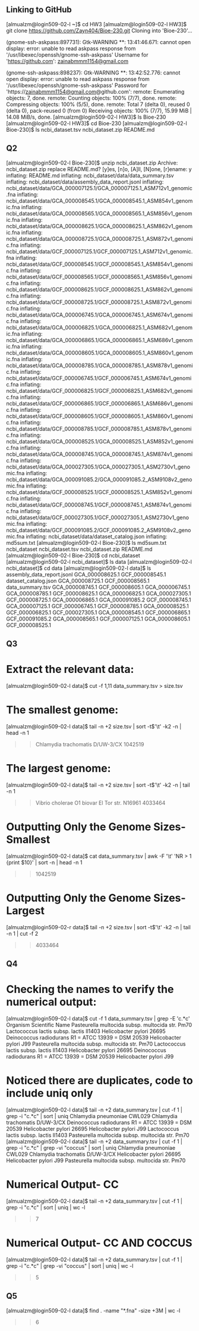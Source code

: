 ## Linking to GitHub
[almualzm@login509-02-l ~]$ cd HW3
[almualzm@login509-02-l HW3]$ git clone https://github.com/Zayn404/Bioe-230.git
Cloning into 'Bioe-230'...

(gnome-ssh-askpass:897731): Gtk-WARNING **: 13:41:46.671: cannot open display:
error: unable to read askpass response from '/usr/libexec/openssh/gnome-ssh-askpass'
Username for 'https://github.com': zainabmmm1154@gmail.com

(gnome-ssh-askpass:898237): Gtk-WARNING **: 13:42:52.776: cannot open display:
error: unable to read askpass response from '/usr/libexec/openssh/gnome-ssh-askpass'
Password for 'https://zainabmmm1154@gmail.com@github.com':
remote: Enumerating objects: 7, done.
remote: Counting objects: 100% (7/7), done.
remote: Compressing objects: 100% (5/5), done.
remote: Total 7 (delta 0), reused 0 (delta 0), pack-reused 0 (from 0)
Receiving objects: 100% (7/7), 15.99 MiB | 14.08 MiB/s, done.
[almualzm@login509-02-l HW3]$ ls
Bioe-230
[almualzm@login509-02-l HW3]$ cd Bioe-230
[almualzm@login509-02-l Bioe-230]$ ls
ncbi_dataset.tsv  ncbi_dataset.zip  README.md
## Q2
[almualzm@login509-02-l Bioe-230]$ unzip ncbi_dataset.zip
Archive:  ncbi_dataset.zip
replace README.md? [y]es, [n]o, [A]ll, [N]one, [r]ename: y
  inflating: README.md
  inflating: ncbi_dataset/data/data_summary.tsv
  inflating: ncbi_dataset/data/assembly_data_report.jsonl
  inflating: ncbi_dataset/data/GCA_000007125.1/GCA_000007125.1_ASM712v1_genomic.fna
  inflating: ncbi_dataset/data/GCA_000008545.1/GCA_000008545.1_ASM854v1_genomic.fna
  inflating: ncbi_dataset/data/GCA_000008565.1/GCA_000008565.1_ASM856v1_genomic.fna
  inflating: ncbi_dataset/data/GCA_000008625.1/GCA_000008625.1_ASM862v1_genomic.fna
  inflating: ncbi_dataset/data/GCA_000008725.1/GCA_000008725.1_ASM872v1_genomic.fna
  inflating: ncbi_dataset/data/GCF_000007125.1/GCF_000007125.1_ASM712v1_genomic.fna
  inflating: ncbi_dataset/data/GCF_000008545.1/GCF_000008545.1_ASM854v1_genomic.fna
  inflating: ncbi_dataset/data/GCF_000008565.1/GCF_000008565.1_ASM856v1_genomic.fna
  inflating: ncbi_dataset/data/GCF_000008625.1/GCF_000008625.1_ASM862v1_genomic.fna
  inflating: ncbi_dataset/data/GCF_000008725.1/GCF_000008725.1_ASM872v1_genomic.fna
  inflating: ncbi_dataset/data/GCA_000006745.1/GCA_000006745.1_ASM674v1_genomic.fna
  inflating: ncbi_dataset/data/GCA_000006825.1/GCA_000006825.1_ASM682v1_genomic.fna
  inflating: ncbi_dataset/data/GCA_000006865.1/GCA_000006865.1_ASM686v1_genomic.fna
  inflating: ncbi_dataset/data/GCA_000008605.1/GCA_000008605.1_ASM860v1_genomic.fna
  inflating: ncbi_dataset/data/GCA_000008785.1/GCA_000008785.1_ASM878v1_genomic.fna
  inflating: ncbi_dataset/data/GCF_000006745.1/GCF_000006745.1_ASM674v1_genomic.fna
  inflating: ncbi_dataset/data/GCF_000006825.1/GCF_000006825.1_ASM682v1_genomic.fna
  inflating: ncbi_dataset/data/GCF_000006865.1/GCF_000006865.1_ASM686v1_genomic.fna
  inflating: ncbi_dataset/data/GCF_000008605.1/GCF_000008605.1_ASM860v1_genomic.fna
  inflating: ncbi_dataset/data/GCF_000008785.1/GCF_000008785.1_ASM878v1_genomic.fna
  inflating: ncbi_dataset/data/GCA_000008525.1/GCA_000008525.1_ASM852v1_genomic.fna
  inflating: ncbi_dataset/data/GCA_000008745.1/GCA_000008745.1_ASM874v1_genomic.fna
  inflating: ncbi_dataset/data/GCA_000027305.1/GCA_000027305.1_ASM2730v1_genomic.fna
  inflating: ncbi_dataset/data/GCA_000091085.2/GCA_000091085.2_ASM9108v2_genomic.fna
  inflating: ncbi_dataset/data/GCF_000008525.1/GCF_000008525.1_ASM852v1_genomic.fna
  inflating: ncbi_dataset/data/GCF_000008745.1/GCF_000008745.1_ASM874v1_genomic.fna
  inflating: ncbi_dataset/data/GCF_000027305.1/GCF_000027305.1_ASM2730v1_genomic.fna
  inflating: ncbi_dataset/data/GCF_000091085.2/GCF_000091085.2_ASM9108v2_genomic.fna
  inflating: ncbi_dataset/data/dataset_catalog.json
  inflating: md5sum.txt
[almualzm@login509-02-l Bioe-230]$ ls
md5sum.txt  ncbi_dataset  ncbi_dataset.tsv  ncbi_dataset.zip  README.md
[almualzm@login509-02-l Bioe-230]$ cd ncbi_dataset
[almualzm@login509-02-l ncbi_dataset]$ ls
data
[almualzm@login509-02-l ncbi_dataset]$ cd data
[almualzm@login509-02-l data]$ ls
assembly_data_report.jsonl  GCA_000008625.1  GCF_000008545.1
dataset_catalog.json        GCA_000008725.1  GCF_000008565.1
data_summary.tsv            GCA_000008745.1  GCF_000008605.1
GCA_000006745.1             GCA_000008785.1  GCF_000008625.1
GCA_000006825.1             GCA_000027305.1  GCF_000008725.1
GCA_000006865.1             GCA_000091085.2  GCF_000008745.1
GCA_000007125.1             GCF_000006745.1  GCF_000008785.1
GCA_000008525.1             GCF_000006825.1  GCF_000027305.1
GCA_000008545.1             GCF_000006865.1  GCF_000091085.2
GCA_000008565.1             GCF_000007125.1
GCA_000008605.1             GCF_000008525.1
## Q3
# Extract the relevant data:
[almualzm@login509-02-l data]$ cut -f 1,11 data_summary.tsv > size.tsv
# The smallest genome:
[almualzm@login509-02-l data]$ tail -n +2 size.tsv | sort -t$'\t' -k2 -n | head -n 1
>> Chlamydia trachomatis D/UW-3/CX 1042519                                          
# The largest genome:
[almualzm@login509-02-l data]$ tail -n +2 size.tsv | sort -t$'\t' -k2 -n | tail -n 1
>> Vibrio cholerae O1 biovar El Tor str. N16961    4033464
# Outputting Only the Genome Sizes- Smallest
[almualzm@login509-02-l data]$ cat data_summary.tsv | awk -F '\t' 'NR > 1 {print $10}' | sort -n | head -n 1
>> 1042519
# Outputting Only the Genome Sizes- Largest
[almualzm@login509-02-r data]$ tail -n +2 size.tsv | sort -t$'\t' -k2 -n | tail -n 1 | cut -f 2
>> 4033464

## Q4
# Checking the names to verify the numerical output:
[almualzm@login509-02-l data]$ cut -f 1 data_summary.tsv | grep -E 'c.*c'
Organism Scientific Name
Pasteurella multocida subsp. multocida str. Pm70
Lactococcus lactis subsp. lactis Il1403
Helicobacter pylori 26695
Deinococcus radiodurans R1 = ATCC 13939 = DSM 20539
Helicobacter pylori J99
Pasteurella multocida subsp. multocida str. Pm70
Lactococcus lactis subsp. lactis Il1403
Helicobacter pylori 26695
Deinococcus radiodurans R1 = ATCC 13939 = DSM 20539
Helicobacter pylori J99
# Noticed there are duplicates, code to include uniq only
[almualzm@login509-02-l data]$ tail -n +2 data_summary.tsv | cut -f 1 | grep
 -i "c.*c" | sort | uniq
Chlamydia pneumoniae CWL029
Chlamydia trachomatis D/UW-3/CX
Deinococcus radiodurans R1 = ATCC 13939 = DSM 20539
Helicobacter pylori 26695
Helicobacter pylori J99
Lactococcus lactis subsp. lactis Il1403
Pasteurella multocida subsp. multocida str. Pm70
[almualzm@login509-02-l data]$ tail -n +2 data_summary.tsv | cut -f 1 | grep
 -i "c.*c" | grep -vi "coccus" | sort | uniq
Chlamydia pneumoniae CWL029
Chlamydia trachomatis D/UW-3/CX
Helicobacter pylori 26695
Helicobacter pylori J99
Pasteurella multocida subsp. multocida str. Pm70
# Numerical Output- CC
[almualzm@login509-02-l data]$ tail -n +2 data_summary.tsv | cut -f 1 | grep -i "c.*c" | sort | uniq | wc -l
>> 7
# Numerical Output- CC AND COCCUS
[almualzm@login509-02-l data]$ tail -n +2 data_summary.tsv | cut -f 1 | grep -i "c.*c" | grep -vi "coccus" | sort | uniq | wc -l
>> 5
## Q5
[almualzm@login509-02-l data]$ find . -name "*.fna" -size +3M | wc -l
>> 6
